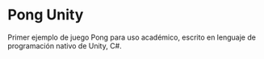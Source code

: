# Pong Unity
Primer ejemplo de juego Pong para uso académico, escrito en lenguaje de programación nativo de Unity, C#. 
